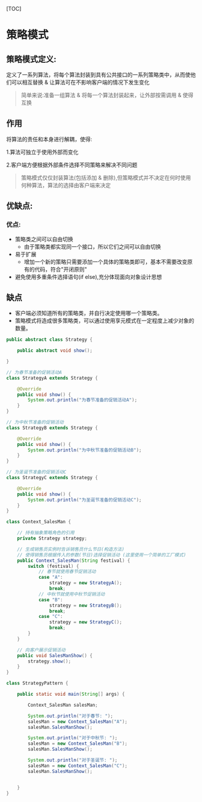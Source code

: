 [TOC]



# 策略模式



## 策略模式定义:

​	定义了一系列算法，将每个算法封装到具有公共接口的一系列策略类中，从而使他们可以相互替换 & 让算法可在不影响客户端的情况下发生变化

> 简单来说:准备一组算法 & 将每一个算法封装起来，让外部按需调用 & 使得互换



## 作用

将算法的责任和本身进行解耦，使得:

1.算法可独立于使用外部而变化

2.客户端方便根据外部条件选择不同策略来解决不同问题

> 策略模式仅仅封装算法(包括添加 & 删除),但策略模式并不决定在何时使用何种算法，算法的选择由客户端来决定



## 优缺点:

### 优点:

- 策略类之间可以自由切换
  - 由于策略类都实现同一个接口，所以它们之间可以自由切换
- 易于扩展
  - 增加一个新的策略只需要添加一个具体的策略类即可，基本不需要改变原有的代码，符合"开闭原则"
- 避免使用多重条件选择语句(if else),充分体现面向对象设计思想



## 缺点

- 客户端必须知道所有的策略类，并自行决定使用哪一个策略类。
- 策略模式将造成很多策略类，可以通过使用享元模式在一定程度上减少对象的数量。



```java
public abstract class Strategy {

    public abstract void show();

}

// 为春节准备的促销活动A
class StrategyA extends Strategy {

    @Override
    public void show() {
        System.out.println("为春节准备的促销活动A");
    }
}

// 为中秋节准备的促销活动
class StrategyB extends Strategy {

    @Override
    public void show() {
        System.out.println("为中秋节准备的促销活动B");
    }
}

// 为圣诞节准备的促销活动C
class StrategyC extends Strategy {

    @Override
    public void show() {
        System.out.println("为圣诞节准备的促销活动C");
    }
}

class Context_SalesMan {

    // 持有抽象策略角色的引用
    private Strategy strategy;

    // 生成销售员实例时告诉销售员什么节日(构造方法)
    // 使得销售员根据传入的参数(节日)选择促销活动 (这里使用一个简单的工厂模式)
    public Context_SalesMan(String festival) {
        switch (festival) {
            // 春节就使用春节促销活动
            case "A":
                strategy = new StrategyA();
                break;
            // 中秋节就使用中秋节促销活动
            case "B":
                strategy = new StrategyB();
                break;
            case "C":
                strategy = new StrategyC();
                break;
        }
    }

    // 向客户展示促销活动
    public void SalesManShow() {
        strategy.show();
    }
}

class StrategyPattern {

    public static void main(String[] args) {

        Context_SalesMan salesMan;

        System.out.println("对于春节: ");
        salesMan = new Context_SalesMan("A");
        salesMan.SalesManShow();

        System.out.println("对于中秋节: ");
        salesMan = new Context_SalesMan("B");
        salesMan.SalesManShow();

        System.out.println("对于圣诞节: ");
        salesMan = new Context_SalesMan("C");
        salesMan.SalesManShow();


    }
}
```



